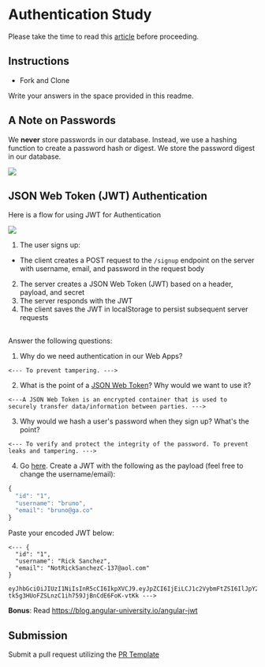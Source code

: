 # Authentication Study

Please take the time to read this [article](https://medium.com/ag-grid/a-plain-english-introduction-to-json-web-tokens-jwt-what-it-is-and-what-it-isnt-8076ca679843) before proceeding.

## Instructions

- Fork and Clone

Write your answers in the space provided in this readme.

## A Note on Passwords

We **never** store passwords in our database. Instead, we use a hashing function to create a password hash or digest. We store the password digest in our database.

![](password_digest.jpeg)

## JSON Web Token (JWT) Authentication

Here is a flow for using JWT for Authentication

![](jwt.jpeg)

1. The user signs up:

- The client creates a POST request to the `/signup` endpoint on the server with username, email, and password in the request body

2. The server creates a JSON Web Token (JWT) based on a header, payload, and secret
3. The server responds with the JWT
4. The client saves the JWT in localStorage to persist subsequent server requests

##

Answer the following questions:

1. Why do we need authentication in our Web Apps?

```
<--- To prevent tampering. --->
```

2. What is the point of a [JSON Web Token](https://jwt.io/introduction)? Why would we want to use it?

```
<---A JSON Web Token is an encrypted container that is used to securely transfer data/information between parties. --->
```

3. Why would we hash a user's password when they sign up? What's the point?

```
<--- To verify and protect the integrity of the password. To prevent leaks and tampering. --->
```

4. Go [here](https://jwt.io). Create a JWT with the following as the payload (feel free to change the username/email):

```js
{
  "id": "1",
  "username": "bruno",
  "email": "bruno@ga.co"
}
```

Paste your encoded JWT below:

```
<--- {
  "id": "1",
  "username": "Rick Sanchez",
  "email": "NotRickSanchezC-137@aol.com"
}
 eyJhbGciOiJIUzI1NiIsInR5cCI6IkpXVCJ9.eyJpZCI6IjEiLCJ1c2VybmFtZSI6IlJpY2sgU2FuY2hleiIsImVtYWlsIjoiTm90Umlja1NhbmNoZXpDLTEzN0Bhb2wuY29tIn0.JUlFe-tk5g3HUoFZSLnzC1ih759JjBnCdE6FoK-vtKk --->
```

**Bonus**: Read https://blog.angular-university.io/angular-jwt

## Submission

Submit a pull request utilizing the [PR Template](https://github.com/SEI-R-2-22/template_pull_request)
